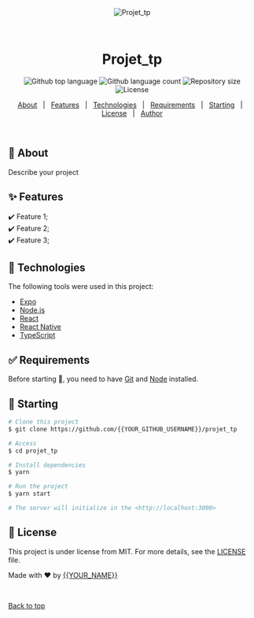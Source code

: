 <div align="center" id="top"> 
  <img src="./.github/app.gif" alt="Projet_tp" />

  &#xa0;

  <!-- <a href="https://projet_tp.netlify.app">Demo</a> -->
</div>

<h1 align="center">Projet_tp</h1>

<p align="center">
  <img alt="Github top language" src="https://img.shields.io/github/languages/top/{{YOUR_GITHUB_USERNAME}}/projet_tp?color=56BEB8">

  <img alt="Github language count" src="https://img.shields.io/github/languages/count/{{YOUR_GITHUB_USERNAME}}/projet_tp?color=56BEB8">

  <img alt="Repository size" src="https://img.shields.io/github/repo-size/{{YOUR_GITHUB_USERNAME}}/projet_tp?color=56BEB8">

  <img alt="License" src="https://img.shields.io/github/license/{{YOUR_GITHUB_USERNAME}}/projet_tp?color=56BEB8">

  <!-- <img alt="Github issues" src="https://img.shields.io/github/issues/{{YOUR_GITHUB_USERNAME}}/projet_tp?color=56BEB8" /> -->

  <!-- <img alt="Github forks" src="https://img.shields.io/github/forks/{{YOUR_GITHUB_USERNAME}}/projet_tp?color=56BEB8" /> -->

  <!-- <img alt="Github stars" src="https://img.shields.io/github/stars/{{YOUR_GITHUB_USERNAME}}/projet_tp?color=56BEB8" /> -->
</p>

<!-- Status -->

<!-- <h4 align="center"> 
	🚧  Projet_tp 🚀 Under construction...  🚧
</h4> 

<hr> -->

<p align="center">
  <a href="#dart-about">About</a> &#xa0; | &#xa0; 
  <a href="#sparkles-features">Features</a> &#xa0; | &#xa0;
  <a href="#rocket-technologies">Technologies</a> &#xa0; | &#xa0;
  <a href="#white_check_mark-requirements">Requirements</a> &#xa0; | &#xa0;
  <a href="#checkered_flag-starting">Starting</a> &#xa0; | &#xa0;
  <a href="#memo-license">License</a> &#xa0; | &#xa0;
  <a href="https://github.com/{{YOUR_GITHUB_USERNAME}}" target="_blank">Author</a>
</p>

<br>

## :dart: About ##

Describe your project

## :sparkles: Features ##

:heavy_check_mark: Feature 1;\
:heavy_check_mark: Feature 2;\
:heavy_check_mark: Feature 3;

## :rocket: Technologies ##

The following tools were used in this project:

- [Expo](https://expo.io/)
- [Node.js](https://nodejs.org/en/)
- [React](https://pt-br.reactjs.org/)
- [React Native](https://reactnative.dev/)
- [TypeScript](https://www.typescriptlang.org/)

## :white_check_mark: Requirements ##

Before starting :checkered_flag:, you need to have [Git](https://git-scm.com) and [Node](https://nodejs.org/en/) installed.

## :checkered_flag: Starting ##

```bash
# Clone this project
$ git clone https://github.com/{{YOUR_GITHUB_USERNAME}}/projet_tp

# Access
$ cd projet_tp

# Install dependencies
$ yarn

# Run the project
$ yarn start

# The server will initialize in the <http://localhost:3000>
```

## :memo: License ##

This project is under license from MIT. For more details, see the [LICENSE](LICENSE.md) file.


Made with :heart: by <a href="https://github.com/{{YOUR_GITHUB_USERNAME}}" target="_blank">{{YOUR_NAME}}</a>

&#xa0;

<a href="#top">Back to top</a>

